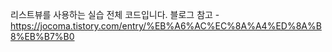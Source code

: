 리스트뷰를 사용하는 실습 전체 코드입니다.
블로그 참고 - https://jocoma.tistory.com/entry/%EB%A6%AC%EC%8A%A4%ED%8A%B8%EB%B7%B0
